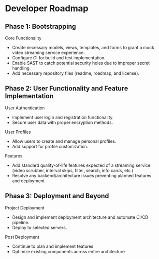 # Developer Roadmap

## Phase 1: Bootstrapping

Core Functionality

- Create necessary models, views, templates, and forms to grant a mock video streaming service experience.
- Configure CI for build and test implementation.
- Enable SAST to catch potential security holes due to improper secret handling.
- Add necessary repository files (readme, roadmap, and license).

## Phase 2: User Functionality and Feature Implementation

User Authentication

- Implement user login and registration functionality.
- Secure user data with proper encryption methods.

User Profiles

- Allow users to create and manage personal profiles.
- Add support for profile customization.

Features

- Add standard quality-of-life features expected of a streaming service (video scrubber, interval skips, filter, search, info cards, etc.)
- Resolve any backend/architecture issues preventing planned features and deployment

## Phase 3: Deployment and Beyond

Project Deployment

- Design and implement deployment architecture and automate CI/CD pipeline.
- Deploy to selected servers.

Post Deployment

- Continue to plan and implement features
- Optimize existing components across entire architecture
